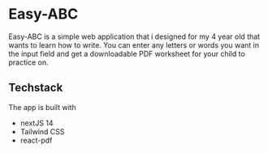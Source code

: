 # Easy-ABC

Easy-ABC is a simple web application that i designed for my 4 year old that wants to learn how to write.
You can enter any letters or words you want in the input field and get a downloadable PDF worksheet for your child to practice on.


## Techstack

The app is built with

- nextJS 14
- Tailwind CSS
- react-pdf
